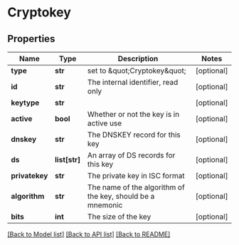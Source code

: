 # Cryptokey

## Properties
Name | Type | Description | Notes
------------ | ------------- | ------------- | -------------
**type** | **str** | set to \&quot;Cryptokey\&quot; | [optional] 
**id** | **str** | The internal identifier, read only | [optional] 
**keytype** | **str** |  | [optional] 
**active** | **bool** | Whether or not the key is in active use | [optional] 
**dnskey** | **str** | The DNSKEY record for this key | [optional] 
**ds** | **list[str]** | An array of DS records for this key | [optional] 
**privatekey** | **str** | The private key in ISC format | [optional] 
**algorithm** | **str** | The name of the algorithm of the key, should be a mnemonic | [optional] 
**bits** | **int** | The size of the key | [optional] 

[[Back to Model list]](../README.md#documentation-for-models) [[Back to API list]](../README.md#documentation-for-api-endpoints) [[Back to README]](../README.md)


